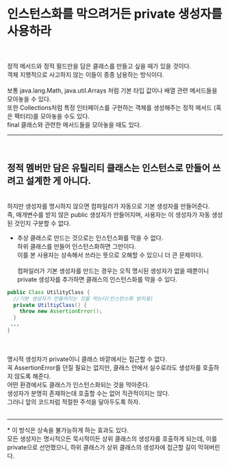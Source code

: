 <h1> 인스턴스화를 막으려거든 private 생성자를 사용하라 </h1> 

<br><br> 
정적 메서드와 정적 필드만을 담은 클래스를 만들고 싶을 때가 있을 것이다. <br> 
객체 지행적으로 사고하지 않는 이들이 종종 남용하는 방식이다. <br><br> 
보통 java.lang.Math, java.util.Arrays 처럼 기본 타입 값이나 배열 관련 메서드들을 모아놓을 수 있다. <br> 
또한 Collections처럼 특정 인터페이스를 구현하는 객체를 생성해주는 정적 메서드 (혹은 팩터리)를 모아놓을 수도 있다. <br> 
final 클래스와 관련한 메서드들을 모아놓을 때도 있다. <br> 
<hr> 

<br>
<h2> 정적 멤버만 담은 유틸리티 클래스는 인스턴스로 만들어 쓰려고 설계한 게 아니다. </h2>
<br> 
하지만 생성자를 명시하지 않으면 컴파일러가 자동으로 기본 생성자를 만들어준다. <br> 
즉, 매개변수를 받지 않은 public  생성자가 만들어지며, 사용자는 이 생성자가 자동 생성된 것인지 구분할 수 없다. <br> 

* 추상 클래스로 만드는 것으로는 인스턴스화를 막을 수 없다. <br>
하위 클래스를 만들어 인스턴스화하면 그만이다. <br>
이를 본 사용자는 상속해서 쓰라는 뜻으로 오해할 수 있으니 더 큰 문제이다. <br><br>
컴파일러가 기본 생성자를 만드는 경우는 오직 명시된 생성자가 없을 때뿐이니 private 생성자를 추가하면 클래스의 인스턴스화를 막을 수 있다. <br>
```java
public Class UtilityClass {
  //기본 생성자가 만들어지는 것을 막는다(인스턴스화 방지용)
  private UtiltiyClass() {
    throw new AssertionError();
  }
 ...
}
```
<br><br> 
명시적 생성자가 private이니 클래스 바깥에서는 접근할 수 없다. <br> 
꼭 AssertionError를 던질 필요는 없지만, 클래스 안에서 실수로라도 생성자를 호출하지 않도록 해준다. <br> 
어떤 환경에서도 클래스가 인스턴스화되는 것을 막아준다. <br> 
생성자가 분명히 존재하는데 호출할 수는 없어 직관적이지는 않다. <br> 
그러니 앞의 코드처럼 적절한 주석을 달아두도록 하자. <br><br> 
<hr>
* 이 방식은 상속을 불가능하게 하는 효과도 있다. <br> 
모든 생성자는 명시적으든 묵시적이든 상위 클래스의 생성자를 호출하게 되는데, 이를 private으로 선언했으니, 하위 클래스가 상위 클래스의 생성자에 접근할 길이 막혀버린다. <br> 
